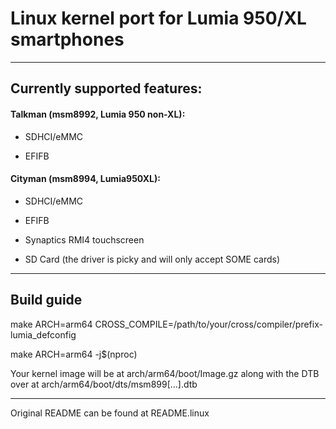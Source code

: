 # Linux kernel port for Lumia 950/XL smartphones
------------------------






## Currently supported features:


#### Talkman (msm8992, Lumia 950 non-XL):


- SDHCI/eMMC

- EFIFB



#### Cityman (msm8994, Lumia950XL):


- SDHCI/eMMC

- EFIFB

- Synaptics RMI4 touchscreen

- SD Card (the driver is picky and will only accept SOME cards)



------------------------
## Build guide

make ARCH=arm64 CROSS_COMPILE=/path/to/your/cross/compiler/prefix- lumia_defconfig

make ARCH=arm64 -j$(nproc)

Your kernel image will be at arch/arm64/boot/Image.gz along with the DTB over at arch/arm64/boot/dts/msm899[...].dtb

------------------
Original README can be found at README.linux
